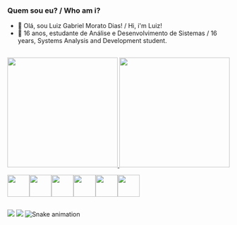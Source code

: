 ### Quem sou eu? / Who am i?
- 👋 Olá, sou Luiz Gabriel Morato Dias! / Hi, i'm Luiz!
- 👀 16 anos, estudante de Análise e Desenvolvimento de Sistemas / 16 years, Systems Analysis and Development student.
##

<div align="center">
  <a href="https://github.com/LuizMorato">
  <img height="250em" src="https://github-readme-stats.vercel.app/api?username=LuizMorato&show_icons=true&theme=dracula&include_all_commits=true&count_private=true"/>
  <img height="250em" src="https://github-readme-stats.vercel.app/api/top-langs/?username=LuizMorato&layout=compact&langs_count=7&theme=dracula"/>
</div>
  
<img src="https://cdn.jsdelivr.net/gh/devicons/devicon/icons/html5/html5-original-wordmark.svg" height=50/><img src="https://cdn.jsdelivr.net/gh/devicons/devicon/icons/css3/css3-original-wordmark.svg" height=50/><img src="https://cdn.jsdelivr.net/gh/devicons/devicon/icons/javascript/javascript-original.svg" height=50/><img src="https://cdn.jsdelivr.net/gh/devicons/devicon/icons/csharp/csharp-original.svg" height=50/><img src="https://cdn.jsdelivr.net/gh/devicons/devicon/icons/dotnetcore/dotnetcore-original.svg" height=50/><img src="https://cdn.jsdelivr.net/gh/devicons/devicon/icons/python/python-original-wordmark.svg" height=50/>          
##
  
<a href ="https://www.linkedin.com/in/luiluimorato/"><img src="https://img.shields.io/badge/LinkedIn-0077B5?style=for-the-badge&logo=linkedin&logoColor=white"></a> <a href = "mailto:contatoluizmorato@hotmail.com"><img src = "https://img.shields.io/badge/Microsoft_Outlook-0078D4?style=for-the-badge&logo=microsoft-outlook&logoColor=white"></a>
![Snake animation](https://github.com/LuizMorato/LuizMorato/blob/output/github-contribution-grid-snake.svg)
